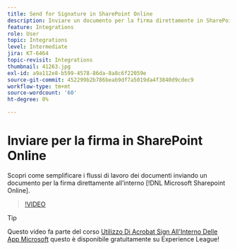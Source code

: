 ```yaml
---
title: Send for Signature in SharePoint Online
description: Inviare un documento per la firma direttamente in SharePoint Online
feature: Integrations
role: User
topic: Integrations
level: Intermediate
jira: KT-6464
topic-revisit: Integrations
thumbnail: 41263.jpg
exl-id: a9a112e8-b599-4578-86da-8a8c6f22059e
source-git-commit: 452299b2b786beab9df7a5019da4f3840d9cdec9
workflow-type: tm+mt
source-wordcount: '60'
ht-degree: 0%

---
```


# Inviare per la firma in SharePoint Online

Scopri come semplificare i flussi di lavoro dei documenti inviando un documento per la firma direttamente all’interno [!DNL Microsoft Sharepoint Online].

>[!VIDEO](https://video.tv.adobe.com/v/41263?quality=12&learn=on&hidetitle=true)

>[!TIP]
>
>Questo video fa parte del corso [Utilizzo Di Acrobat Sign All&#39;Interno Delle App Microsoft](https://experienceleague.adobe.com/?recommended=Sign-U-1-2020.2) questo è disponibile gratuitamente su Experience League!
